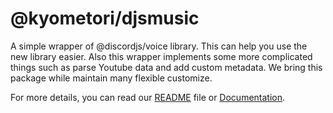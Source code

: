 # @kyometori/djsmusic
A simple wrapper of @discordjs/voice library. This can help you use the new library easier.
Also this wrapper implements some more complicated things such as parse Youtube data and add custom metadata. We bring this package while maintain many flexible customize.

For more details, you can read our [README](https://github.com/kyometori/djsmusic/blob/main/README.md) file or [Documentation](https://github.com/kyometori/djsmusic#documentation).
